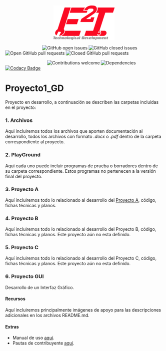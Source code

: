 <p align="center"><img src="./Recursos/imagenes/Logo_Final.png" width="196px"><p>

&nbsp;&nbsp;&nbsp;&nbsp;&nbsp;&nbsp;&nbsp;&nbsp;&nbsp;&nbsp;&nbsp;&nbsp;&nbsp;&nbsp;&nbsp;&nbsp;&nbsp;&nbsp;&nbsp;&nbsp;&nbsp;&nbsp;&nbsp;&nbsp;&nbsp;&nbsp;&nbsp;&nbsp;&nbsp;
![GitHub open issues](https://img.shields.io/github/issues/e2innovation/Proyecto1_GD?style=plastic)
![GitHub closed issues](https://img.shields.io/github/issues-closed/e2innovation/Proyecto1_GD?style=plastic)
![Open GitHub pull requests](https://img.shields.io/github/issues-pr/e2innovation/Proyecto1_GD?style=plastic)
![Closed GitHub pull requests](https://img.shields.io/github/issues-pr-closed/e2innovation/Proyecto1_GD?style=plastic)

&nbsp;&nbsp;&nbsp;&nbsp;&nbsp;&nbsp;&nbsp;&nbsp;&nbsp;&nbsp;&nbsp;&nbsp;&nbsp;&nbsp;&nbsp;&nbsp;&nbsp;&nbsp;&nbsp;&nbsp;&nbsp;&nbsp;&nbsp;&nbsp;&nbsp;&nbsp;&nbsp;&nbsp;&nbsp;&nbsp;&nbsp;&nbsp;&nbsp;
![Contributions welcome](https://img.shields.io/badge/contributions-welcome-orange.svg?style=plastic)
![Dependencies](https://img.shields.io/badge/dependencies-up%20to%20date-brightgreen.svg?style=plastic)
[![Codacy Badge](https://api.codacy.com/project/badge/Grade/7fdadea784e44560885ccfa3d02c0ffc)](https://www.codacy.com/manual/eduardo-zarate/Proyecto1_GD?utm_source=github.com&amp;utm_medium=referral&amp;utm_content=e2innovation/Proyecto1_GD&amp;utm_campaign=Badge_Grade)

<!-- ![GitHub Pipenv locked Python version](https://img.shields.io/github/pipenv/locked/python-version/e2innovation/Proyecto1_GD) -->

# Proyecto1_GD
Proyecto en desarrollo, a continuación se describen las carpetas incluidas en el proyecto:

### 1. Archivos
Aqui incluiremos todos los archivos que aporten documentación al desarrollo, todos los archivos con formato *.docx* o *.pdf* dentro de la carpeta correspondiente al proyecto.

### 2.  PlayGround
Aqui cada uno puede incluir programas de prueba o borradores dentro de su carpeta correspondiente. Estos programas no pertenecen a la versión final del proyecto.

### 3. Proyecto A
Aquí incluiremos todo lo relacionado al desarrollo del [Proyecto A](./Proyecto_A), código, fichas técnicas y planos.

### 4. Proyecto B
Aquí incluiremos todo lo relacionado al desarrollo del Proyecto B, código, fichas técnicas y planos.
Este proyecto aún no esta definido.

### 5. Proyecto C
Aquí incluiremos todo lo relacionado al desarrollo del Proyecto C, código, fichas técnicas y planos.
Este proyecto aún no esta definido.

### 6. Proyecto GUI
Desarrollo de un Interfaz Gráfico.

#### Recursos
Aquí incluiremos principalmente imágenes de apoyo para las descripciones adicionales en los archivos README.md.

#### Extras
- Manual de uso [aquí](./Manual.md).
- Pautas de contribuyente [aquí](./CONTRIBUTING.md).
